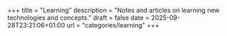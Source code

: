 +++
title = "Learning"
description = "Notes and articles on learning new technologies and concepts."
draft = false
date = 2025-09-28T23:21:06+01:00
url = "categories/learning"
+++